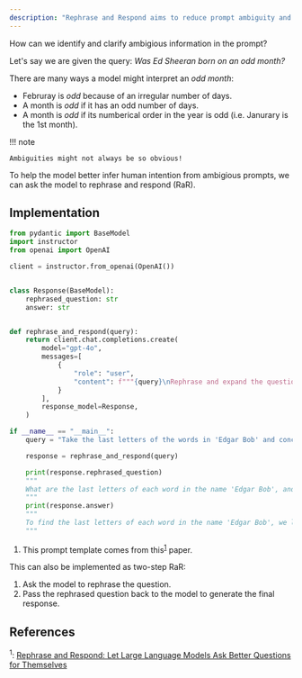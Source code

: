 ```yaml
---
description: "Rephrase and Respond aims to reduce prompt ambiguity and align the question more closely with the LLM's existing frame"
---
```


How can we identify and clarify ambigious information in the prompt?

Let's say we are given the query: *Was Ed Sheeran born on an odd month?*

There are many ways a model might interpret an *odd month*:
    
- Februray is *odd* because of an irregular number of days.
- A month is *odd* if it has an odd number of days.
- A month is *odd* if its numberical order in the year is odd (i.e. Janurary is the 1st month).

!!! note

    Ambiguities might not always be so obvious!

To help the model better infer human intention from ambigious prompts, we can ask the model to rephrase and respond (RaR).

## Implementation

```python hl_lines="19"
from pydantic import BaseModel
import instructor
from openai import OpenAI

client = instructor.from_openai(OpenAI())


class Response(BaseModel):
    rephrased_question: str
    answer: str


def rephrase_and_respond(query):
    return client.chat.completions.create(
        model="gpt-4o",
        messages=[
            {
                "role": "user",
                "content": f"""{query}\nRephrase and expand the question, and respond.""", # (1)!
            }
        ],
        response_model=Response,
    )

if __name__ == "__main__":
    query = "Take the last letters of the words in 'Edgar Bob' and concatinate them."

    response = rephrase_and_respond(query)

    print(response.rephrased_question)
    """
    What are the last letters of each word in the name 'Edgar Bob', and what do you get when you concatenate them?
    """
    print(response.answer)
    """
    To find the last letters of each word in the name 'Edgar Bob', we look at 'Edgar' and 'Bob'. The last letter of 'Edgar' is 'r' and the last letter of 'Bob' is 'b'. Concatenating these letters gives us 'rb'.
    """
```

1. This prompt template comes from this<sup><a href="https://arxiv.org/abs/2311.04205">1</a></sup> paper.

This can also be implemented as two-step RaR:

1. Ask the model to rephrase the question.
2. Pass the rephrased question back to the model to generate the final response.

## References

<sup id="ref-1">1</sup>: [Rephrase and Respond: Let Large Language Models Ask Better Questions for Themselves](https://arxiv.org/abs/2311.04205)
